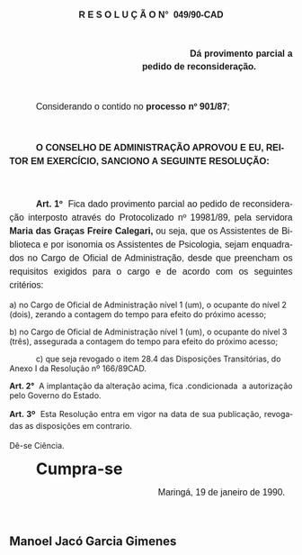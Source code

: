 <body lang=PT-BR style='tab-interval:35.4pt'>

<div class=Section1>

<p class=MsoNormal align=center style='text-align:center'><b style='mso-bidi-font-weight:
normal'><span style='font-size:12.0pt;mso-bidi-font-size:10.0pt;font-family:
Arial'>R E S O L U Ç Ã O N°<span style="mso-spacerun: yes">  </span>049/90-CAD<o:p></o:p></span></b></p>

<p class=MsoNormal style='margin-top:36.0pt;margin-right:0cm;margin-bottom:
37.8pt;margin-left:177.2pt;text-align:justify;text-indent:63.8pt;line-height:
17.4pt'><b style='mso-bidi-font-weight:normal'><span style='font-size:12.0pt;
mso-bidi-font-size:10.0pt;font-family:Arial'>Dá provimento parcial a pedido de
reconsideração.<o:p></o:p></span></b></p>

<p class=MsoNormal style='text-indent:35.45pt'><span style='font-size:12.0pt;
mso-bidi-font-size:10.0pt;font-family:Arial'>Considerando o contido no <b>processo
nº 901/87</b>;<o:p></o:p></span></p>

<p class=MsoNormal style='line-height:18.0pt'><span style='font-size:12.0pt;
mso-bidi-font-size:10.0pt;font-family:Arial'><![if !supportEmptyParas]>&nbsp;<![endif]><o:p></o:p></span></p>

<p class=MsoNormal style='text-indent:35.45pt;line-height:18.0pt'><b><span
style='font-size:12.0pt;mso-bidi-font-size:10.0pt;font-family:Arial'>O CONSELHO
DE ADMINISTRAÇÃO APROVOU E EU, REITOR EM EXERCÍCIO, SANCIONO A SEGUINTE
RESOLUÇÃO:<o:p></o:p></span></b></p>

<p class=MsoNormal style='line-height:18.0pt'><span style='font-size:12.0pt;
mso-bidi-font-size:10.0pt;font-family:Arial'><![if !supportEmptyParas]>&nbsp;<![endif]><o:p></o:p></span></p>

<p class=MsoNormal style='text-align:justify;text-indent:35.45pt;line-height:
18.0pt'><b><span style='font-size:12.0pt;mso-bidi-font-size:10.0pt;font-family:
Arial'>Art. 1º</span></b><span style='font-size:12.0pt;mso-bidi-font-size:10.0pt;
font-family:Arial'><span style="mso-spacerun: yes">  </span>Fica dado
provimento parcial ao pedido de reconsideração interposto através do
Protocolizado nº 19981/89, pela servidora <b style='mso-bidi-font-weight:normal'>Maria
das Graças Freire Calegari, </b>ou seja, que os Assistentes de Biblioteca e por
isonomia os Assistentes de Psicologia, sejam enquadrados no Cargo de Oficial de
Administração, desde que preencham os requisitos exigidos para o cargo e de
acordo com os seguintes critérios:<o:p></o:p></span></p>

<p class=MsoBodyTextIndent2>a) no Cargo de Oficial de Administração nível 1
(um), o ocupante do nível 2 (dois), zerando a contagem do tempo para efeito do
próximo acesso;</p>

<p class=MsoBodyTextIndent2>b) no Cargo de Oficial de Administração nível 1
(um), o ocupante do nível 3 (três), assegurada a contagem do tempo para efeito
do próximo acesso;</p>

<p class=MsoBodyTextIndent style='margin-left:0cm;text-indent:35.45pt'>c) que
seja revogado o item 28.4 das Disposições Transitórias, do Anexo I da Resolução
nº 166/89­CAD.</p>

<p class=MsoBodyTextIndent3 style='text-align:justify'><b>Art. 2°</b><span
style="mso-spacerun: yes">  </span>A implantação da alteração acima, fica
.condicionada<span style="mso-spacerun: yes">  </span>a autorização pelo
Governo do Estado.</p>

<p class=MsoBodyTextIndent3 style='text-align:justify;line-height:150%;
tab-stops:35.4pt'><b>Art. 3º<span style="mso-spacerun: yes">  </span></b>Esta
Resolução entra em vigor na data de sua publicação, revogadas as disposições em
contrario.</p>

<p class=MsoBodyTextIndent3 style='line-height:150%;tab-stops:35.4pt'>Dê-se
Ciência.</p>

<h1 style='margin:0cm;margin-bottom:.0001pt;text-indent:35.45pt'>Cumpra-se</h1>

<p class=MsoNormal style='text-indent:7.0cm;line-height:150%'><span
style='font-size:12.0pt;mso-bidi-font-size:10.0pt;font-family:Arial'>Maringá,
19 de janeiro de 1990.<o:p></o:p></span></p>

<p class=MsoNormal style='text-indent:7.0cm;line-height:150%'><span
style='font-size:12.0pt;mso-bidi-font-size:10.0pt;font-family:Arial'><![if !supportEmptyParas]>&nbsp;<![endif]><o:p></o:p></span></p>

<h2><span lang=ES-TRAD>Manoel Jacó Garcia Gimenes</span></h2>

<p class=MsoNormal style='line-height:150%'><span lang=ES-TRAD
style='font-size:12.0pt;mso-bidi-font-size:10.0pt;font-family:Arial;mso-ansi-language:
ES-TRAD'><![if !supportEmptyParas]>&nbsp;<![endif]><o:p></o:p></span></p>

<p class=MsoNormal style='line-height:150%'><span lang=ES-TRAD
style='font-size:12.0pt;mso-bidi-font-size:10.0pt;font-family:Arial;mso-ansi-language:
ES-TRAD'><![if !supportEmptyParas]>&nbsp;<![endif]><o:p></o:p></span></p>

</div>

</body>
